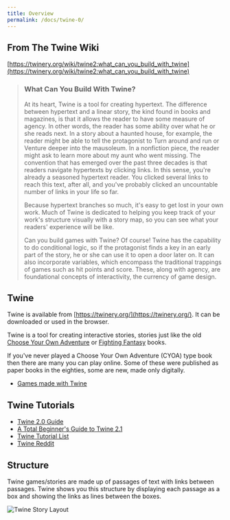 ```yaml
---
title: Overview
permalink: /docs/twine-0/
---
```


## From The Twine Wiki
[https://twinery.org/wiki/twine2:what_can_you_build_with_twine](https://twinery.org/wiki/twine2:what_can_you_build_with_twine)

> ### What Can You Build With Twine?
> At its heart, Twine is a tool for creating hypertext. The difference between hypertext and a linear story, the kind found in books and magazines, is that it allows the reader to have some measure of agency. In other words, the reader has some ability over what he or she reads next. In a story about a haunted house, for example, the reader might be able to tell the protagonist to Turn around and run or Venture deeper into the mausoleum. In a nonfiction piece, the reader might ask to learn more about my aunt who went missing. The convention that has emerged over the past three decades is that readers navigate hypertexts by clicking links. In this sense, you're already a seasoned hypertext reader. You clicked several links to reach this text, after all, and you've probably clicked an uncountable number of links in your life so far.  
>
>Because hypertext branches so much, it's easy to get lost in your own work. Much of Twine is dedicated to helping you keep track of your work's structure visually with a story map, so you can see what your readers' experience will be like.  
>
>Can you build games with Twine? Of course! Twine has the capability to do conditional logic, so if the protagonist finds a key in an early part of the story, he or she can use it to open a door later on. It can also incorporate variables, which encompass the traditional trappings of games such as hit points and score. These, along with agency, are foundational concepts of interactivity, the currency of game design.  


## Twine

Twine is available from [https://twinery.org/](https://twinery.org/). It can be downloaded or used in the browser.

Twine is a tool for creating interactive stories, stories just like the old [Choose Your Own Adventure](https://www.cyoa.com/) or [Fighting Fantasy](https://www.fightingfantasy.com/) books.

If you've never played a Choose Your Own Adventure (CYOA) type book then there are many you can play online. Some of these were published as paper books in the eighties, some are new, made only digitally.
* [Games made with Twine](https://itch.io/games/made-with-twine) 

## Twine Tutorials
* [Twine 2.0 Guide](https://twinery.org/wiki/twine2:guide)  
* [A Total Beginner's Guide to Twine 2.1](http://www.adamhammond.com/twineguide/)
* [Twine Tutorial List](https://www.reddit.com/r/twinegames/comments/au74yc/collection_of_tutorials_ive_found_useful_while/)
* [Twine Reddit](https://www.reddit.com/r/twinegames/)


## Structure

Twine games/stories are made up of passages of text with links between passages. Twine shows you this structure by displaying each passage as a box and showing the links as lines between the boxes.  

<centre>        
    <img src="{{ "/assets/img/twine/twine-struct.jpg" | relative_url }}" alt="Twine Story Layout" class="img-responsive">
</centre>